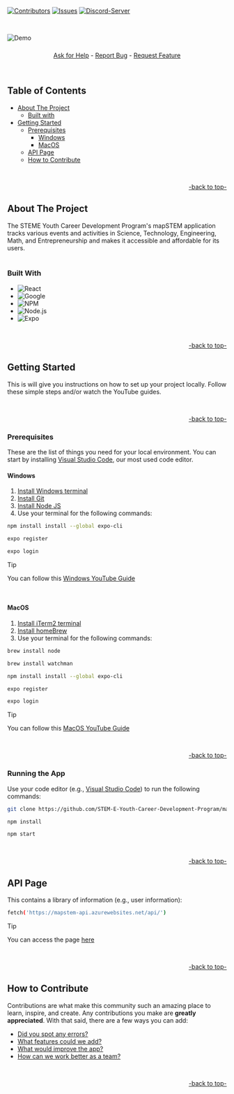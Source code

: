 <a name="readme-top"></a>


[![Contributors][contributors-shield]][contributors-url]
[![Issues][issues-shield]][issues-url]
[![Discord-Server][discord-shield]][discord-url]


<!-- Logo -->
<br />

![Demo](https://github.com/MenlyCSE/map-app-guide/assets/154091778/4213a767-9235-4107-8004-e97203811f0c)
<div>
<h3 align="center"></h3>
  <p align="center">
    <a href="https://github.com/STEM-E-Youth-Career-Development-Program/map-app/issues/new"> Ask for Help</a>
    -
    <a href="https://github.com/STEM-E-Youth-Career-Development-Program/map-app/issues/new">Report Bug</a>
      -
    <a href="https://github.com/STEM-E-Youth-Career-Development-Program/map-app/issues/new">Request Feature</a>
  </p>
  <br>
</div>


<!-- shortcuts -->

## Table of Contents
- [ About The Project](#about-the-project)
  - [ Built with](#built-with)
- [ Getting Started](#getting-started)
  - [ Prerequisites](#prerequisites)
    - [ Windows](#windows)
    - [ MacOS](#macos)
  - [ API Page](#api-page)
  - [ How to Contribute](#how-to-contribute)

<br>
<p align="right"><a href="#readme-top">-back to top-</a></p>


## About The Project

The STEME Youth Career Development
Program's mapSTEM application tracks various events and activities in Science, Technology, Engineering, Math, and Entrepreneurship and makes it accessible and affordable for its users.
<br>
<br>


### Built With

* ![React][React.js]
* ![Google][Google.api]
* ![NPM][NPM.js]
* ![Node.js][node.js]
* ![Expo][Expo]

<br>
<p align="right"><a href="#readme-top">-back to top-</a></p>


## Getting Started

This is will give you instructions on how to set up your project locally.
Follow these simple steps and/or watch the YouTube guides.

<br>
<p align="right"><a href="#readme-top">-back to top-</a></p>


### Prerequisites

These are the list of things you need for your local environment. You can start by installing <a href="https://code.visualstudio.com/">Visual Studio Code</a>, our most used code editor. 

#### Windows
<ol>
  <li><a href="https://apps.microsoft.com/detail/9n0dx20hk701?hl=en-US&gl=US">Install Windows terminal</a></li>
  <li><a href="https://git-scm.com/download/win">Install Git</a></li>
  <li><a href="https://nodejs.org/en/download/">Install Node JS</a></li>
  <li>Use your terminal for the following commands:</a></li>
</ol>

 ```sh
npm install install --global expo-cli
```
```sh
expo register
```
```sh
expo login
```
> [!TIP]
> You can follow this [Windows YouTube Guide](https://www.youtube.com/watch?v=f6TXEnHT_Mk)

<br>

#### MacOS 
<ol>
  <li><a href="https://iterm2.com/index.html">Install iTerm2 terminal</a></li>
  <li><a href="https://brew.sh/">Install homeBrew</a></li>
  <li>Use your terminal for the following commands:</a></li>
</ol>

 ```sh
brew install node
```
 ```sh
brew install watchman
```
 ```sh
npm install install --global expo-cli
```
```sh
expo register
```
```sh
expo login
```
> [!TIP]
> You can follow this [MacOS YouTube Guide](https://www.youtube.com/watch?v=4U_OQHGhSf0&t=128s)

<br>
<p align="right"><a href="#readme-top">-back to top-</a></p>


### Running the App

Use your code editor (e.g., <a href="https://code.visualstudio.com/">Visual Studio Code</a>) to run the following commands: 


   ```sh
   git clone https://github.com/STEM-E-Youth-Career-Development-Program/map-app.git
   ```

   ```sh
   npm install
   ```

   ```sh
   npm start
   ```


<br>
<p align="right"><a href="#readme-top">-back to top-</a></p>



## API Page

This contains a library of information (e.g., user information):

```sh
fetch('https://mapstem-api.azurewebsites.net/api/')
```

> [!TIP]
> You can access the page [here](https://insertLinkHere.com)

<br>
<p align="right"><a href="#readme-top">-back to top-</a></p>

## How to Contribute

Contributions are what make this community such an amazing place to learn, inspire, and create. Any contributions you make are **greatly appreciated**. With that said, there are a few ways you can add:

- [Did you spot any errors?](https://github.com/STEM-E-Youth-Career-Development-Program/map-app/issues/new)
- [What features could we add?](https://github.com/STEM-E-Youth-Career-Development-Program/map-app/issues/new)
- [What would improve the app?](https://github.com/STEM-E-Youth-Career-Development-Program/map-app/issues/new) 
- [How can we work better as a team?](https://github.com/STEM-E-Youth-Career-Development-Program/map-app/issues/new)

<br>
<p align="right"><a href="#readme-top">-back to top-</a></p>


<!-- Links -->
[contributors-shield]: https://img.shields.io/github/contributors/STEM-E-Youth-Career-Development-Program/map-app.svg?style=for-the-badge

[contributors-url]: https://github.com/STEM-E-Youth-Career-Development-Program/map-app/graphs/contributors

[issues-shield]: https://img.shields.io/github/issues/STEM-E-Youth-Career-Development-Program/map-app.svg?style=for-the-badge
[issues-url]: https://github.com/STEM-E-Youth-Career-Development-Program/map-app/issues

[discord-shield]: https://img.shields.io/badge/dynamic/json?url=https%3A%2F%2Fdiscord.com%2Fapi%2Finvites%2FNKDkE52HhH%3Fwith_counts%3Dtrue&query=%24.approximate_presence_count&suffix=%20Online&style=for-the-badge&logo=Discord&logoColor=white&label=Discord&color=%235864f4

[discord-url]: https://discord.gg/2EuA82Xayg

[product-screenshot]: images/screenshot.png

[React.js]: https://img.shields.io/badge/React-20232A?style=for-the-badge&logo=react&logoColor=61DAFB

[Google.api]: https://img.shields.io/badge/Google-black?style=for-the-badge&logo=google&color=%2320232A

[NPM.js]: https://img.shields.io/badge/NPM-20232a?style=for-the-badge&logo=NPM

[node.js]: https://img.shields.io/badge/Node.js-20232a?style=for-the-badge&logo=Node.js

[Expo]: https://img.shields.io/badge/Expo-20232a?style=for-the-badge&logo=Expo
